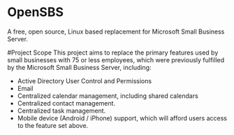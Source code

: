 # OpenSBS
A free, open source, Linux based replacement for Microsoft Small Business Server.

#Project Scope
This project aims to replace the primary features used by small businesses with 75 or less employees, which were previously fulfilled by the Microsoft Small Business Server, including:
* Active Directory User Control and Permissions
* Email
* Centralized calendar management, including shared calendars
* Centralized contact management.
* Centralized task management.
* Mobile device (Android / iPhone) support, which will afford users access to the feature set above.
 
